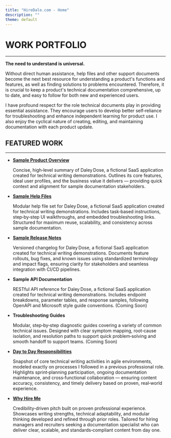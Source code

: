 ```yaml
---
title: "HireDale.com - Home"
description: ""
theme: default
---
```


# **WORK PORTFOLIO**
---
**The need to understand is universal.**

Without direct human assistance, help files and other support documents become the next best resource for understanding a product's functions and features, as well as finding solutions to problems encountered. Therefore, it is crucial to keep a product's technical documentation comprehensive, up to date, and easy to follow for both new and experienced users.

I have profound respect for the role technical documents play in providing essential assistance. They encourage users to develop better self‑reliance for troubleshooting and enhance independent learning for product use. I also enjoy the cyclical nature of creating, editing, and maintaining documentation with each product update.

## **FEATURED WORK**
---

- [**Sample Product Overview**](https://hiredale.github.io/daleydose/)
  
  Concise, high‑level summary of Daley Dose, a fictional SaaS application created for technical writing demonstrations. Outlines its core features, ideal user profiles, and the business value it delivers — providing quick context and alignment for sample documentation stakeholders.
  
- [**Sample Help Files**](https://hiredale.github.io/daleydose/help-files)
  
  Modular help file set for Daley Dose, a fictional SaaS application created for technical writing demonstrations. Includes task‑based instructions, step‑by‑step UI walkthroughs, and embedded troubleshooting links. Structured for maximum reuse, scalability, and consistency across sample documentation.

  
- [**Sample Release Notes**](https://hiredale.github.io/daleydose/release-notes-v1.4)
  
  Versioned changelog for Daley Dose, a fictional SaaS application created for technical writing demonstrations. Documents feature rollouts, bug fixes, and known issues using standardized terminology and impact flags, ensuring clarity for stakeholders and seamless integration with CI/CD pipelines.


- **Sample API Documentation**
  
  RESTful API reference for Daley Dose, a fictional SaaS application created for technical writing demonstrations. Includes endpoint breakdowns, parameter tables, and response samples, following OpenAPI and Microsoft style guide conventions. (Coming Soon)


- **Troubleshooting Guides**
  
  Modular, step‑by‑step diagnostic guides covering a variety of common technical issues. Designed with clear symptom mapping, root‑cause isolation, and resolution paths to support quick problem‑solving and smooth handoff to support teams. (Coming Soon)

- [**Day to Day Responsibilities**](/day-to-day)
  
  Snapshot of core technical writing activities in agile environments, modeled exactly on processes I followed in a previous professional role. Highlights sprint‑planning participation, ongoing documentation maintenance, and cross‑functional collaboration — ensuring content accuracy, consistency, and timely delivery based on proven, real‑world experience.

- [**Why Hire Me**](/why-hire-me)
  
  Credibility‑driven pitch built on proven professional experience. Showcases writing strengths, technical adaptability, and modular thinking developed and refined through prior roles. Tailored for hiring managers and recruiters seeking a documentation specialist who can deliver clear, scalable, and standards‑compliant content from day one.


